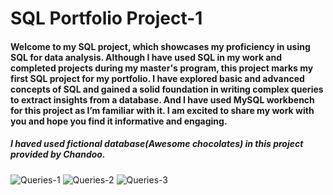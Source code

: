 # SQL Portfolio Project-1

#### Welcome to my SQL project, which showcases my proficiency in using SQL for data analysis. Although I have used SQL in my work and completed projects during my master's program, this project marks my first SQL project for my portfolio. I have explored basic and advanced concepts of SQL and gained a solid foundation in writing complex queries to extract insights from a database. And I have used MySQL workbench for this project as I’m familiar with it. I am excited to share my work with you and hope you find it informative and engaging.

##### I haved used fictional database(Awesome chocolates) in this project provided by Chandoo.

![Queries-1](https://user-images.githubusercontent.com/77773902/221055302-8955d231-651f-48b4-a4fc-c3cbad6c3410.png)
![Queries-2](https://user-images.githubusercontent.com/77773902/221055327-8a89d7ef-b471-4880-8757-bd850ab1bd23.png)
![Queries-3](https://user-images.githubusercontent.com/77773902/221055339-477266b1-5f12-404a-827c-01316229b0b7.png)

